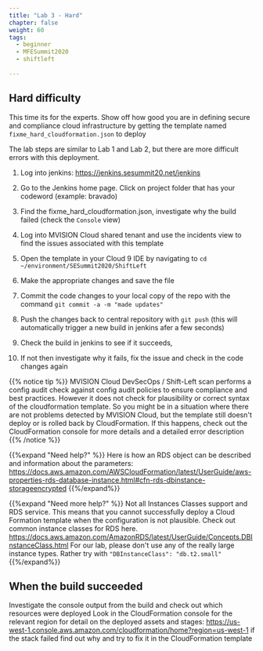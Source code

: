 ```yaml
---
title: "Lab 3 - Hard"
chapter: false
weight: 60
tags:
  - beginner
  - MFESummit2020
  - shiftleft
  
---
```



## Hard difficulty
This time its for the experts. Show off how good you are in defining secure and compliance cloud infrastructure by getting the template named `fixme_hard_cloudformation.json` to deploy

The lab steps are similar to Lab 1 and Lab 2, but there are more difficult errors with this deployment.

1. Log into jenkins: https://jenkins.sesummit20.net/jenkins

2. Go to the Jenkins home page. Click on project folder that has your codeword (example: bravado)

3. Find the fixme_hard_cloudformation.json, investigate why the build failed (check the `Console` view)

4. Log into MVISION Cloud shared tenant and use the incidents view to find the issues associated with this template

5. Open the template in your Cloud 9 IDE by navigating to `cd ~/environment/SESummit2020/ShiftLeft` 

6. Make the appropriate changes and save the file

7. Commit the code changes to your local copy of the repo with the command ``git commit -a -m "made updates"``

8. Push the changes back to central repository with ``git push`` (this will automatically trigger a new build in jenkins afer a few seconds)

9. Check the build in jenkins to see if it succeeds, 

10. If not then investigate why it fails, fix the issue and check in the code changes again

{{% notice tip %}}
MVISION Cloud DevSecOps / Shift-Left scan performs a config audit check against config audit policies to ensure compliance and best practices. However it does not check for plausibility or correct syntax of the cloudformation template. So you might be in a situation where there are not problems detected by MVISION Cloud, but the template still doesn't deploy or is rolled back by CloudFormation. If this happens, check out the CloudFormation console for more details and a detailed error description
{{% /notice %}}

{{%expand "Need help?" %}}
Here is how an RDS object can be described and information about the parameters: https://docs.aws.amazon.com/AWSCloudFormation/latest/UserGuide/aws-properties-rds-database-instance.html#cfn-rds-dbinstance-storageencrypted 
{{%/expand%}}


{{%expand "Need more help?" %}}
Not all Instances Classes support and RDS service. This means that you cannot successfully deploy a Cloud Formation template when the configuration is not plausible. Check out common instance classes for RDS here. https://docs.aws.amazon.com/AmazonRDS/latest/UserGuide/Concepts.DBInstanceClass.html
For our lab, please don't use any of the really large instance types. Rather try with `"DBInstanceClass": "db.t2.small"`  
{{%/expand%}} 


## When the build succeeded

Investigate the console output from the build and check out which resources were deployed
Look in the CloudFormation console for the relevant region for detail on the deployed assets and stages: https://us-west-1.console.aws.amazon.com/cloudformation/home?region=us-west-1
if the stack failed find out why and try to fix it in the CloudFormation template
